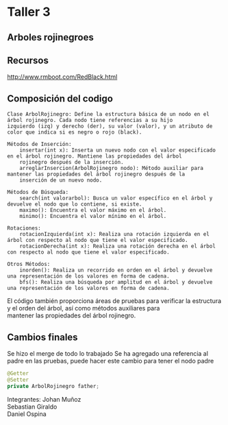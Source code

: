 # Taller 3 
 ## Arboles rojinegroes

## Recursos

http://www.rmboot.com/RedBlack.html

## Composición del codigo

    Clase ArbolRojinegro: Define la estructura básica de un nodo en el árbol rojinegro. Cada nodo tiene referencias a su hijo  
    izquierdo (izq) y derecho (der), su valor (valor), y un atributo de color que indica si es negro o rojo (black).

    Métodos de Inserción:
        insertar(int x): Inserta un nuevo nodo con el valor especificado en el árbol rojinegro. Mantiene las propiedades del árbol  
        rojinegro después de la inserción.
        arreglarInsercion(ArbolRojinegro nodo): Método auxiliar para mantener las propiedades del árbol rojinegro después de la  
        inserción de un nuevo nodo.

    Métodos de Búsqueda:
        search(int valorarbol): Busca un valor específico en el árbol y devuelve el nodo que lo contiene, si existe.
        maximo(): Encuentra el valor máximo en el árbol.
        minimo(): Encuentra el valor mínimo en el árbol.

    Rotaciones:
        rotacionIzquierda(int x): Realiza una rotación izquierda en el árbol con respecto al nodo que tiene el valor especificado.
        rotacionDerecha(int x): Realiza una rotación derecha en el árbol con respecto al nodo que tiene el valor especificado.

    Otros Métodos:
        inorden(): Realiza un recorrido en orden en el árbol y devuelve una representación de los valores en forma de cadena.
        bfs(): Realiza una búsqueda por amplitud en el árbol y devuelve una representación de los valores en forma de cadena.

El código también proporciona áreas de pruebas para verificar la estructura y el orden del árbol, así como métodos auxiliares para  
mantener las propiedades del árbol rojinegro.

## Cambios finales
Se hizo el merge de todo lo trabajado
Se ha agregado una referencia al padre en las pruebas, puede hacer este cambio para tener el nodo padre

```java
@Getter
@Setter
private ArbolRojinegro father;
```
Integrantes:    Johan Muñoz  
Sebastian Giraldo  
Daniel Ospina  
